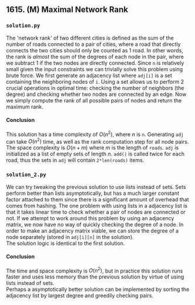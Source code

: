 ## 1615. (M) Maximal Network Rank

### `solution.py`
The 'network rank' of two different cities is defined as the sum of the number of roads connected to a pair of cities, where a road that directly connects the two cities should only be counted as 1 road. In other words, the rank is *almost* the sum of the degrees of each node in the pair, where we subtract 1 if the two nodes are directly connected. Since `n` is relatively small given the input constraints we can trivially solve this problem using brute force. We first generate an adjacency list where `adj[i]` is a set containing the neighboring nodes of `i`. Using a set allows us to perform 2 crucial operations in optimal time: checking the number of neighbors (the degree) and checking whether two nodes are connected by an edge. Now we simply compute the rank of all possible pairs of nodes and return the maximum rank.  

#### Conclusion
This solution has a time complexity of $O(n^2)$, where $n$ is `n`. Generating `adj` can take $O(n^2)$ time, as well as the rank computation step for all node pairs. The space complexity is $O(n+m)$ where $m$ is the length of `roads`. `adj` is initialized as a list of empty sets of length $n$. `add()` is called twice for each road, thus the sets in `adj` will contain `2*len(roads)` items.  
  

### `solution_2.py`
We can try tweaking the previous solution to use lists instead of sets. Sets perform better than lists asymptotically, but has a much larger constant factor attached to them since there is a significant amount of overhead that comes from hashing. The one problem with using lists in a adjacency list is that it takes linear time to check whether a pair of nodes are connected or not. If we attempt to work around this problem by using an adjacency matrix, we now have no way of quickly checking the degree of a node. In order to make an adjacency matrix viable, we can store the degree of a node separately (stored in `adj[i][n]` in the solution).  
The solution logic is identical to the first solution.  

#### Conclusion
The time and space complexity is $O(n^2)$, but in practice this solution runs faster and uses less memory than the previous solution by virtue of using lists instead of sets.  
Perhaps a asymptotically better solution can be implemented by sorting the adjacency list by largest degree and greedily checking pairs.  